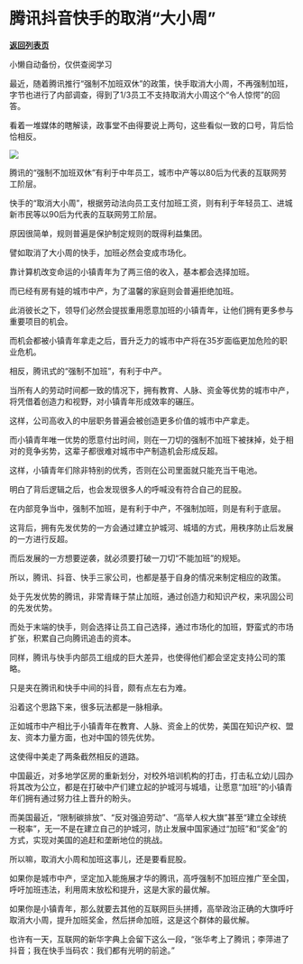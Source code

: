 # 腾讯抖音快手的取消“大小周”

[**返回列表页**](/gzh/政事堂2019)

小懒自动备份，仅供查阅学习

最近，随着腾讯推行“强制不加班双休”的政策，快手取消大小周，不再强制加班，字节也进行了内部调查，得到了1/3员工不支持取消大小周这个“令人惊愕”的回答。  

  

看着一堆媒体的瞎解读，政事堂不由得要说上两句，这些看似一致的口号，背后恰恰相反。  

  

![](https://mmbiz.qpic.cn/mmbiz_jpg/rxhS23yu8cM1edPaHNjom5q7AgHAnFZfVxLWv9vfouTickXsVZCqU4L1CwMWjgCicib4RqgjvASA7h8dErZRON7NA/640?wx_fmt=jpeg)

  

腾讯的“强制不加班双休”有利于中年员工，城市中产等以80后为代表的互联网劳工阶层。  

  

快手的“取消大小周”，根据劳动法向员工支付加班工资，则有利于年轻员工、进城新市民等以90后为代表的互联网劳工阶层。  

  

原因很简单，规则普遍是保护制定规则的既得利益集团。  

  

譬如取消了大小周的快手，加班必然会变成市场化。

  

靠计算机改变命运的小镇青年为了两三倍的收入，基本都会选择加班。

  

而已经有房有娃的城市中产，为了温馨的家庭则会普遍拒绝加班。

  

此消彼长之下，领导们必然会提拔重用愿意加班的小镇青年，让他们拥有更多参与重要项目的机会。

  

而机会都被小镇青年拿走之后，晋升乏力的城市中产将在35岁面临更加危险的职业危机。  

  

相反，腾讯式的“强制不加班”，有利于中产。

  

当所有人的劳动时间都一致的情况下，拥有教育、人脉、资金等优势的城市中产，将凭借着创造力和视野，对小镇青年形成效率的碾压。  

  

这样，公司高收入的中层职务普遍会被创造更多价值的城市中产拿走。

  

而小镇青年唯一优势的愿意付出时间，则在一刀切的强制不加班下被抹掉，处于相对的竞争劣势，这辈子都很难对城市中产制造机会形成反超。  

  

这样，小镇青年们除非特别的优秀，否则在公司里面就只能充当干电池。  

  

明白了背后逻辑之后，也会发现很多人的呼喊没有符合自己的屁股。  

  

在内部竞争当中，强制不加班，是有利于中产，不强制加班，则是有利于底层。  

  

这背后，拥有先发优势的一方会通过建立护城河、城墙的方式，用秩序防止后发展的一方进行反超。

  

而后发展的一方想要逆袭，就必须要打破一刀切“不能加班”的规矩。

  

所以，腾讯、抖音、快手三家公司，也都是基于自身的情况来制定相应的政策。

  

处于先发优势的腾讯，非常青睐于禁止加班，通过创造力和知识产权，来巩固公司的先发优势。

  

而处于末端的快手，则会选择让员工自己选择，通过市场化的加班，野蛮式的市场扩张，积累自己向腾讯追击的资本。  

  

同样，腾讯与快手内部员工组成的巨大差异，也使得他们都会坚定支持公司的策略。  

  

只是夹在腾讯和快手中间的抖音，颇有点左右为难。  

  

沿着这个思路下来，很多玩法都是一脉相承。

  

正如城市中产相比于小镇青年在教育、人脉、资金上的优势，美国在知识产权、盟友、资本力量方面，也对中国的领先优势。

  

这使得中美走了两条截然相反的道路。  

  

中国最近，对多地学区房的重新划分，对校外培训机构的打击，打击私立幼儿园办将其改为公立，都是在打破中产们建立起的护城河与城墙，让愿意“加班”的小镇青年们拥有通过努力往上晋升的盼头。

  

而美国最近，“限制碳排放”、“反对强迫劳动”、“高举人权大旗”甚至“建立全球统一税率”，无一不是在建立自己的护城河，防止发展中国家通过“加班”和“奖金”的方式，实现对美国的追赶和垄断地位的挑战。

  

所以嘛，取消大小周和加班这事儿，还是要看屁股。  

  

如果你是城市中产，坚定加入能施展才华的腾讯，高呼强制不加班应推广至全国，呼吁加班违法，利用周末放松和提升，这是大家的最优解。

  

如果你是小镇青年，那么就要去其他的互联网巨头拼搏，高举政治正确的大旗呼吁取消大小周，提升加班奖金，然后拼命加班，这是这个群体的最优解。

  

也许有一天，互联网的新华字典上会留下这么一段，“张华考上了腾讯；李萍进了抖音；我在快手当码农：我们都有光明的前途。”

  

